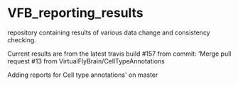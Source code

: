 # VFB_reporting_results
repository containing results of various data change and consistency checking.

 Current results are from the latest travis build #157 from commit: 'Merge pull request #13 from VirtualFlyBrain/CellTypeAnnotations

Adding reports for Cell type annotations' on master
